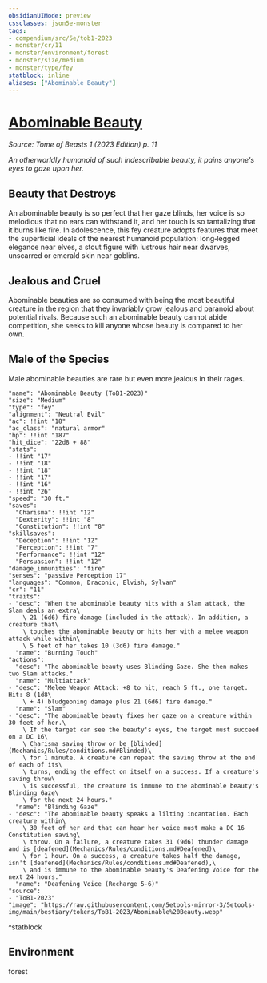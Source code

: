 ```yaml
---
obsidianUIMode: preview
cssclasses: json5e-monster
tags:
- compendium/src/5e/tob1-2023
- monster/cr/11
- monster/environment/forest
- monster/size/medium
- monster/type/fey
statblock: inline
aliases: ["Abominable Beauty"]
---
```

# [Abominable Beauty](Mechanics\bestiary\fey/abominable-beauty-tob1-2023.md)
*Source: Tome of Beasts 1 (2023 Edition) p. 11*  

*An otherworldly humanoid of such indescribable beauty, it pains anyone's eyes to gaze upon her.*

## Beauty that Destroys

An abominable beauty is so perfect that her gaze blinds, her voice is so melodious that no ears can withstand it, and her touch is so tantalizing that it burns like fire. In adolescence, this fey creature adopts features that meet the superficial ideals of the nearest humanoid population: long‑legged elegance near elves, a stout figure with lustrous hair near dwarves, unscarred or emerald skin near goblins.

## Jealous and Cruel

Abominable beauties are so consumed with being the most beautiful creature in the region that they invariably grow jealous and paranoid about potential rivals. Because such an abominable beauty cannot abide competition, she seeks to kill anyone whose beauty is compared to her own.

## Male of the Species

Male abominable beauties are rare but even more jealous in their rages.

```statblock
"name": "Abominable Beauty (ToB1-2023)"
"size": "Medium"
"type": "fey"
"alignment": "Neutral Evil"
"ac": !!int "18"
"ac_class": "natural armor"
"hp": !!int "187"
"hit_dice": "22d8 + 88"
"stats":
- !!int "17"
- !!int "18"
- !!int "18"
- !!int "17"
- !!int "16"
- !!int "26"
"speed": "30 ft."
"saves":
  "Charisma": !!int "12"
  "Dexterity": !!int "8"
  "Constitution": !!int "8"
"skillsaves":
  "Deception": !!int "12"
  "Perception": !!int "7"
  "Performance": !!int "12"
  "Persuasion": !!int "12"
"damage_immunities": "fire"
"senses": "passive Perception 17"
"languages": "Common, Draconic, Elvish, Sylvan"
"cr": "11"
"traits":
- "desc": "When the abominable beauty hits with a Slam attack, the Slam deals an extra\
    \ 21 (6d6) fire damage (included in the attack). In addition, a creature that\
    \ touches the abominable beauty or hits her with a melee weapon attack while within\
    \ 5 feet of her takes 10 (3d6) fire damage."
  "name": "Burning Touch"
"actions":
- "desc": "The abominable beauty uses Blinding Gaze. She then makes two Slam attacks."
  "name": "Multiattack"
- "desc": "Melee Weapon Attack: +8 to hit, reach 5 ft., one target. Hit: 8 (1d8\
    \ + 4) bludgeoning damage plus 21 (6d6) fire damage."
  "name": "Slam"
- "desc": "The abominable beauty fixes her gaze on a creature within 30 feet of her.\
    \ If the target can see the beauty's eyes, the target must succeed on a DC 16\
    \ Charisma saving throw or be [blinded](Mechanics/Rules/conditions.md#Blinded)\
    \ for 1 minute. A creature can repeat the saving throw at the end of each of its\
    \ turns, ending the effect on itself on a success. If a creature's saving throw\
    \ is successful, the creature is immune to the abominable beauty's Blinding Gaze\
    \ for the next 24 hours."
  "name": "Blinding Gaze"
- "desc": "The abominable beauty speaks a lilting incantation. Each creature within\
    \ 30 feet of her and that can hear her voice must make a DC 16 Constitution saving\
    \ throw. On a failure, a creature takes 31 (9d6) thunder damage and is [deafened](Mechanics/Rules/conditions.md#Deafened)\
    \ for 1 hour. On a success, a creature takes half the damage, isn't [deafened](Mechanics/Rules/conditions.md#Deafened),\
    \ and is immune to the abominable beauty's Deafening Voice for the next 24 hours."
  "name": "Deafening Voice (Recharge 5-6)"
"source":
- "ToB1-2023"
"image": "https://raw.githubusercontent.com/5etools-mirror-3/5etools-img/main/bestiary/tokens/ToB1-2023/Abominable%20Beauty.webp"
```
^statblock

## Environment

forest